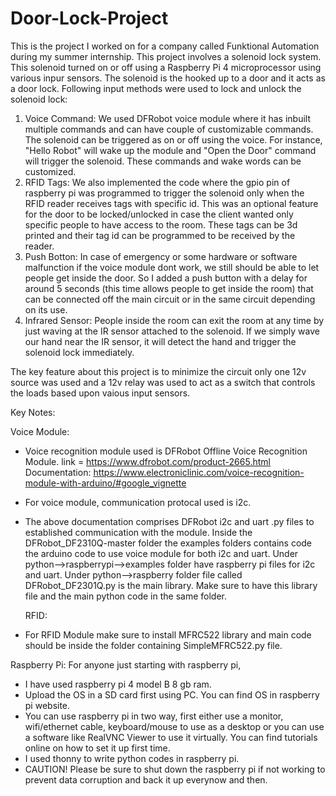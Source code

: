 # Door-Lock-Project

This is the project I worked on for a company called Funktional Automation during my summer internship. This project involves a solenoid lock system. This solenoid turned on or off using a Raspberry Pi 4 microprocessor using various inpur sensors. The solenoid is the hooked up to a door and it acts as a door lock. Following input methods were used to lock and 
unlock the solenoid lock:
1. Voice Command:
   We used DFRobot voice module where it has inbuilt multiple commands and can have couple of customizable commands. The solenoid can be triggered as on or off using the voice. For instance, "Hello Robot" will wake up the module and "Open the Door" command will trigger the solenoid. These commands and wake words can be customized.
2. RFID Tags:
   We also implemented the code where the gpio pin of raspberry pi was programmed to trigger the solenoid only when the RFID reader receives tags with specific id. This was an optional feature for the door to be locked/unlocked in case the client wanted only specific people to have access to the room. These tags can be 3d printed and their tag id can be programmed
   to be received by the reader.
4. Push Botton:
   In case of emergency or some hardware or software malfunction if the voice module dont work, we still should be able to let people get inside the door. So I added a push button with a delay for around 5 seconds (this time allows people to get inside the room) that can be connected off the main circuit or in the same circuit depending on its use.
5. Infrared Sensor:
    People inside the room can exit the room at any time by just waving at the IR sensor attached to the solenoid. If we simply wave our hand near the IR sensor, it will detect the hand and trigger the solenoid lock immediately.

The key feature about this project is to minimize the circuit only one 12v source was used and a 12v relay was used to act as a switch that controls the loads based upon vaious input sensors.

Key Notes:

 Voice Module:
- Voice recognition module used is DFRobot Offline Voice Recognition Module.
  link = https://www.dfrobot.com/product-2665.html
  Documentation: https://www.electroniclinic.com/voice-recognition-module-with-arduino/#google_vignette
- For voice module, communication protocal used is i2c.
- The above documentation comprises DFRobot i2c and uart .py files to established communication with the module. Inside the DFRobot_DF2310Q-master folder the examples folders contains code the arduino code to use voice module for both i2c and uart. Under python-->raspberrypi-->examples folder have raspberry pi files for i2c and uart. Under python-->raspberry folder
   file called DFRobot_DF2301Q.py is the main library. Make sure to have this library file and the main python code in the same folder.

  RFID:
 - For RFID Module make sure to install MFRC522 library and main code should be inside the folder containing SimpleMFRC522.py file.

  Raspberry Pi:
  For anyone just starting with raspberry pi,
  - I have used raspberry pi 4 model B 8 gb ram.
  - Upload the OS in a SD card first using PC. You can find OS in raspberry pi website.
  - You can use raspberry pi in two way, first either use a monitor, wifi/ethernet cable, keyboard/mouse to use as a desktop or you can use a software like RealVNC Viewer to use it virtually. You can find tutorials online on how to set it up first time.
  - I used thonny to write python codes in raspberry pi.
  - CAUTION! Please be sure to shut down the raspberry pi if not working to prevent data corruption and back it up everynow and then.
